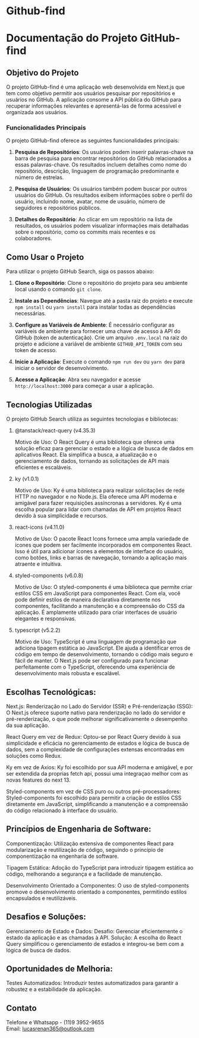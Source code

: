 # Github-find

# Documentação do Projeto GitHub-find

## Objetivo do Projeto

O projeto GitHub-find é uma aplicação web desenvolvida em Next.js que tem como objetivo permitir aos usuários pesquisar por repositórios e usuários no GitHub. A aplicação consome a API pública do GitHub para recuperar informações relevantes e apresentá-las de forma acessível e organizada aos usuários.

### Funcionalidades Principais

O projeto GitHub-find oferece as seguintes funcionalidades principais:

1. **Pesquisa de Repositórios**: Os usuários podem inserir palavras-chave na barra de pesquisa para encontrar repositórios do GitHub relacionados a essas palavras-chave. Os resultados incluem detalhes como nome do repositório, descrição, linguagem de programação predominante e número de estrelas.

2. **Pesquisa de Usuários**: Os usuários também podem buscar por outros usuários do GitHub. Os resultados exibem informações sobre o perfil do usuário, incluindo nome, avatar, nome de usuário, número de seguidores e repositórios públicos.

3. **Detalhes do Repositório**: Ao clicar em um repositório na lista de resultados, os usuários podem visualizar informações mais detalhadas sobre o repositório, como os commits mais recentes e os colaboradores.



## Como Usar o Projeto

Para utilizar o projeto GitHub Search, siga os passos abaixo:

1. **Clone o Repositório**: Clone o repositório do projeto para seu ambiente local usando o comando `git clone`.

2. **Instale as Dependências**: Navegue até a pasta raiz do projeto e execute `npm install` ou `yarn install` para instalar todas as dependências necessárias.

3. **Configure as Variáveis de Ambiente**: É necessário configurar as variáveis de ambiente para fornecer uma chave de acesso à API do GitHub (token de autenticação). Crie um arquivo `.env.local` na raiz do projeto e adicione a variável de ambiente `GITHUB_API_TOKEN` com seu token de acesso.

4. **Inicie a Aplicação**: Execute o comando `npm run dev` ou `yarn dev` para iniciar o servidor de desenvolvimento.

5. **Acesse a Aplicação**: Abra seu navegador e acesse `http://localhost:3000` para começar a usar a aplicação.

## Tecnologias Utilizadas

O projeto GitHub Search utiliza as seguintes tecnologias e bibliotecas:

1. @tanstack/react-query (v4.35.3)

    Motivo de Uso: O React Query é uma biblioteca que oferece uma solução eficaz para gerenciar o estado e a lógica de busca de dados em aplicativos React. Ela simplifica a busca, a atualização e o gerenciamento de dados, tornando as solicitações de API mais eficientes e escaláveis.

2. ky (v1.0.1)

    Motivo de Uso: Ky é uma biblioteca para realizar solicitações de rede HTTP no navegador e no Node.js. Ela oferece uma API moderna e amigável para fazer requisições assíncronas a servidores. Ky é uma escolha popular para lidar com chamadas de API em projetos React devido à sua simplicidade e recursos.

3. react-icons (v4.11.0)

    Motivo de Uso: O pacote React Icons fornece uma ampla variedade de ícones que podem ser facilmente incorporados em componentes React. Isso é útil para adicionar ícones a elementos de interface do usuário, como botões, links e barras de navegação, tornando a aplicação mais atraente e intuitiva.

4. styled-components (v6.0.8)

    Motivo de Uso: O styled-components é uma biblioteca que permite criar estilos CSS em JavaScript para componentes React. Com ela, você pode definir estilos de maneira declarativa diretamente nos componentes, facilitando a manutenção e a compreensão do CSS da aplicação. É amplamente utilizado para criar interfaces de usuário elegantes e responsivas.

5. typescript (v5.2.2)

    Motivo de Uso: TypeScript é uma linguagem de programação que adiciona tipagem estática ao JavaScript. Ele ajuda a identificar erros de código em tempo de desenvolvimento, tornando o código mais seguro e fácil de manter. O Next.js pode ser configurado para funcionar perfeitamente com o TypeScript, oferecendo uma experiência de desenvolvimento mais robusta e escalável.


## Escolhas Tecnológicas:
Next.js:
Renderização no Lado do Servidor (SSR) e Pré-renderização (SSG): O Next.js oferece suporte nativo para renderização no lado do servidor e pré-renderização, o que pode melhorar significativamente o desempenho da sua aplicação.

React Query em vez de Redux:
    Optou-se por React Query devido à sua simplicidade e eficácia no gerenciamento de estados e lógica de busca de dados, sem a complexidade de configurações extensas encontradas em soluções como Redux.

Ky em vez de Axios:
    Ky foi escolhido por sua API moderna e amigável, e por ser extendida da proprias fetch api, possui uma integraçao melhor com as novas features do next 13.

Styled-components em vez de CSS puro ou outros pré-processadores:
    Styled-components foi escolhido para permitir a criação de estilos CSS diretamente em JavaScript, simplificando a manutenção e a compreensão do código relacionado à interface do usuário.
    
## Princípios de Engenharia de Software:

Componentização:
    Utilização extensiva de componentes React para modularização e reutilização de código, seguindo o princípio de componentização na engenharia de software.

Tipagem Estática:
    Adoção do TypeScript para introduzir tipagem estática ao código, melhorando a segurança e a facilidade de manutenção.

Desenvolvimento Orientado a Componentes:
    O uso de styled-components promove o desenvolvimento orientado a componentes, permitindo estilos encapsulados e reutilizáveis.
    

## Desafios e Soluções:
Gerenciamento de Estado e Dados:
    Desafio: Gerenciar eficientemente o estado da aplicação e as chamadas à API.
    Solução: A escolha do React Query simplificou o gerenciamento de estados e integrou-se bem com a lógica de busca de dados.  

## Oportunidades de Melhoria:

Testes Automatizados:
    Introduzir testes automatizados para garantir a robustez e a estabilidade da aplicação.      
    

## Contato

Telefone e Whatsapp - (11)9 3952-9655 <br />
Email: lucasrenan365@outlook.com
